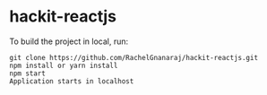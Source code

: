 # hackit-reactjs

To build the project in local, run:

```
git clone https://github.com/RachelGnanaraj/hackit-reactjs.git
npm install or yarn install
npm start
Application starts in localhost
```
